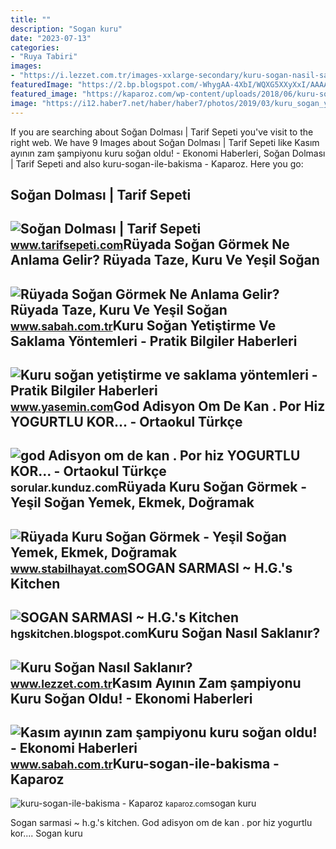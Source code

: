 ```yaml
---
title: ""
description: "Sogan kuru"
date: "2023-07-13"
categories:
- "Ruya Tabiri"
images:
- "https://i.lezzet.com.tr/images-xxlarge-secondary/kuru-sogan-nasil-saklanir-bd26f922-92ad-43ab-b80e-32b370824311.jpg"
featuredImage: "https://2.bp.blogspot.com/-WhygAA-4XbI/WQXG5XXyXxI/AAAAAAAAEHo/6v6JVACTrt8lOhjoYM0lDzxQWHIFvTc2gCLcB/s1600/Sogan%2Bsarmasi%2B%252814%2Bmart%2529%2B3.jpg"
featured_image: "https://kaparoz.com/wp-content/uploads/2018/06/kuru-sogan-ile-bakisma.jpg"
image: "https://i12.haber7.net/haber/haber7/photos/2019/03/kuru_sogan_yetistirme_yontemleri_1547806827_8504.jpg"
---
```


If you are searching about Soğan Dolması | Tarif Sepeti you've visit to the right web. We have 9 Images about Soğan Dolması | Tarif Sepeti like Kasım ayının zam şampiyonu kuru soğan oldu! - Ekonomi Haberleri, Soğan Dolması | Tarif Sepeti and also kuru-sogan-ile-bakisma - Kaparoz. Here you go:

Soğan Dolması | Tarif Sepeti
----------------------------

 ![Soğan Dolması | Tarif Sepeti](http://www.tarifsepeti.com/wp-content/uploads/2008/07/kuru-sogan-dolmasi.jpeg) <small>www.tarifsepeti.com</small>Rüyada Soğan Görmek Ne Anlama Gelir? Rüyada Taze, Kuru Ve Yeşil Soğan
---------------------------------------------------------------------

 ![Rüyada Soğan Görmek Ne Anlama Gelir? Rüyada Taze, Kuru Ve Yeşil Soğan](https://iasbh.tmgrup.com.tr/b02160/752/395/0/0/724/380?u=https://isbh.tmgrup.com.tr/sbh/2022/04/27/ruyada-sogan-gormek-ne-anlama-gelir-ruyada-taze-kuru-ve-yesil-sogan-dogradigini-ve-yedigini-gormek-anlami-1651067471875.jpg) <small>www.sabah.com.tr</small>Kuru Soğan Yetiştirme Ve Saklama Yöntemleri - Pratik Bilgiler Haberleri
-----------------------------------------------------------------------

 ![Kuru soğan yetiştirme ve saklama yöntemleri - Pratik Bilgiler Haberleri](https://i12.haber7.net/haber/haber7/photos/2019/03/kuru_sogan_yetistirme_yontemleri_1547806827_8504.jpg) <small>www.yasemin.com</small>God Adisyon Om De Kan . Por Hiz YOGURTLU KOR... - Ortaokul Türkçe
-----------------------------------------------------------------

 ![god Adisyon om de kan . Por hiz YOGURTLU KOR... - Ortaokul Türkçe](https://media.kunduz.com/media/question/seo/raw/20220313074556654625-4394929_2zX3JSwt6.jpeg?h=512) <small>sorular.kunduz.com</small>Rüyada Kuru Soğan Görmek - Yeşil Soğan Yemek, Ekmek, Doğramak
-------------------------------------------------------------

 ![Rüyada Kuru Soğan Görmek - Yeşil Soğan Yemek, Ekmek, Doğramak](https://www.stabilhayat.com/wp-content/uploads/2020/09/ruyada-kuru-sogan-gormek-yemek-719x445.png) <small>www.stabilhayat.com</small>SOGAN SARMASI ~ H.G.'s Kitchen
------------------------------

 ![SOGAN SARMASI ~ H.G.'s Kitchen](https://2.bp.blogspot.com/-WhygAA-4XbI/WQXG5XXyXxI/AAAAAAAAEHo/6v6JVACTrt8lOhjoYM0lDzxQWHIFvTc2gCLcB/s1600/Sogan%2Bsarmasi%2B%252814%2Bmart%2529%2B3.jpg) <small>hgskitchen.blogspot.com</small>Kuru Soğan Nasıl Saklanır?
--------------------------

 ![Kuru Soğan Nasıl Saklanır?](https://i.lezzet.com.tr/images-xxlarge-secondary/kuru-sogan-nasil-saklanir-bd26f922-92ad-43ab-b80e-32b370824311.jpg) <small>www.lezzet.com.tr</small>Kasım Ayının Zam şampiyonu Kuru Soğan Oldu! - Ekonomi Haberleri
---------------------------------------------------------------

 ![Kasım ayının zam şampiyonu kuru soğan oldu! - Ekonomi Haberleri](https://iasbh.tmgrup.com.tr/bcd0e8/752/395/0/20/606/338?u=https://isbh.tmgrup.com.tr/sbh/2018/12/03/kasim-ayinin-zam-sampiyonu-kuru-sogan-oldu-1543822942794.jpeg) <small>www.sabah.com.tr</small>Kuru-sogan-ile-bakisma - Kaparoz
--------------------------------

 ![kuru-sogan-ile-bakisma - Kaparoz](https://kaparoz.com/wp-content/uploads/2018/06/kuru-sogan-ile-bakisma.jpg) <small>kaparoz.com</small>sogan kuru

Sogan sarmasi ~ h.g.'s kitchen. God adisyon om de kan . por hiz yogurtlu kor.... Sogan kuru
